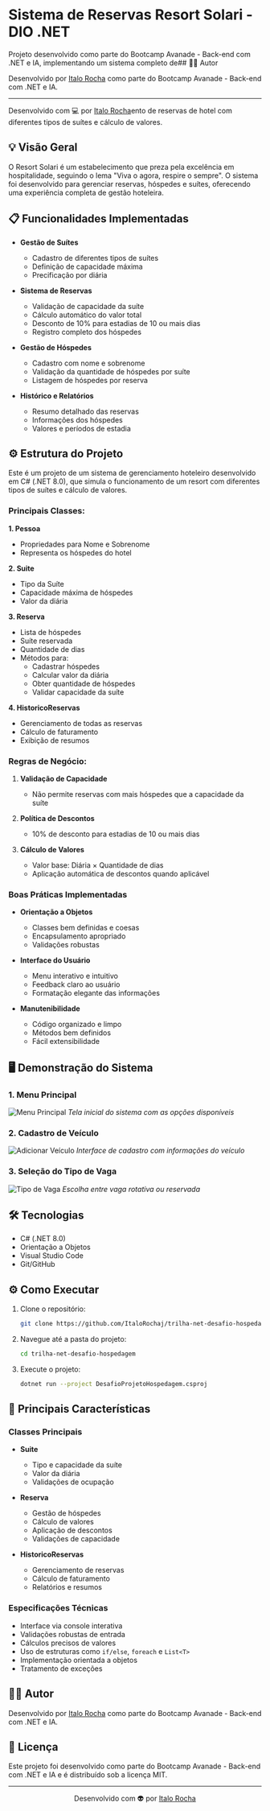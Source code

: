 # Sistema de Reservas Resort Solari - DIO .NET

Projeto desenvolvido como parte do Bootcamp Avanade - Back-end com .NET e IA, implementando um sistema completo de## 👨‍💻 Autor

Desenvolvido por [Italo Rocha](https://github.com/ItaloRochaj) como parte do Bootcamp Avanade - Back-end com .NET e IA.

---
Desenvolvido com 💻 por [Italo Rocha](https://github.com/ItaloRochaj)ento de reservas de hotel com diferentes tipos de suítes e cálculo de valores.

## 💡 Visão Geral

O Resort Solari é um estabelecimento que preza pela excelência em hospitalidade, seguindo o lema "Viva o agora, respire o sempre". O sistema foi desenvolvido para gerenciar reservas, hóspedes e suítes, oferecendo uma experiência completa de gestão hoteleira.

## 📋 Funcionalidades Implementadas

- **Gestão de Suítes**
  - Cadastro de diferentes tipos de suítes
  - Definição de capacidade máxima
  - Precificação por diária

- **Sistema de Reservas**
  - Validação de capacidade da suíte
  - Cálculo automático do valor total
  - Desconto de 10% para estadias de 10 ou mais dias
  - Registro completo dos hóspedes

- **Gestão de Hóspedes**
  - Cadastro com nome e sobrenome
  - Validação da quantidade de hóspedes por suíte
  - Listagem de hóspedes por reserva

- **Histórico e Relatórios**
  - Resumo detalhado das reservas
  - Informações dos hóspedes
  - Valores e períodos de estadia
  
## ⚙️ Estrutura do Projeto
Este é um projeto de um sistema de gerenciamento hoteleiro desenvolvido em C# (.NET 8.0), que simula o funcionamento de um resort com diferentes tipos de suítes e cálculo de valores.

### Principais Classes:

**1. Pessoa**
- Propriedades para Nome e Sobrenome
- Representa os hóspedes do hotel

**2. Suite**
- Tipo da Suíte
- Capacidade máxima de hóspedes
- Valor da diária

**3. Reserva**
- Lista de hóspedes
- Suíte reservada
- Quantidade de dias
- Métodos para:
  - Cadastrar hóspedes
  - Calcular valor da diária
  - Obter quantidade de hóspedes
  - Validar capacidade da suíte

**4. HistoricoReservas**
- Gerenciamento de todas as reservas
- Cálculo de faturamento
- Exibição de resumos

### Regras de Negócio:

1. **Validação de Capacidade**
   - Não permite reservas com mais hóspedes que a capacidade da suíte

2. **Política de Descontos**
   - 10% de desconto para estadias de 10 ou mais dias

3. **Cálculo de Valores**
   - Valor base: Diária × Quantidade de dias
   - Aplicação automática de descontos quando aplicável
### Boas Práticas Implementadas

- **Orientação a Objetos**
  - Classes bem definidas e coesas
  - Encapsulamento apropriado
  - Validações robustas

- **Interface do Usuário**
  - Menu interativo e intuitivo
  - Feedback claro ao usuário
  - Formatação elegante das informações

- **Manutenibilidade**
  - Código organizado e limpo
  - Métodos bem definidos
  - Fácil extensibilidade

## 🖥️ Demonstração do Sistema

### 1. Menu Principal
![Menu Principal](https://github.com/ItaloRochaj/trilha-net-desafio-hospedagem/blob/v1.1/Images/Assets/resorte1.png)
*Tela inicial do sistema com as opções disponíveis*

### 2. Cadastro de Veículo
![Adicionar Veículo](https://github.com/ItaloRochaj/trilha-net-desafio-hospedagem/blob/v1.1/Images/Assets/resorte2.png)
*Interface de cadastro com informações do veículo*

### 3. Seleção do Tipo de Vaga
![Tipo de Vaga](https://github.com/ItaloRochaj/trilha-net-desafio-hospedagem/blob/v1.1/Images/Assets/resorte3.png)
*Escolha entre vaga rotativa ou reservada*

## 🛠️ Tecnologias

- C# (.NET 8.0)
- Orientação a Objetos
- Visual Studio Code
- Git/GitHub
  
## ⚙️ Como Executar

1. Clone o repositório:
   ```bash
   git clone https://github.com/ItaloRochaj/trilha-net-desafio-hospedagem.git
   ```

2. Navegue até a pasta do projeto:
   ```bash
   cd trilha-net-desafio-hospedagem
   ```

3. Execute o projeto:
   ```bash
   dotnet run --project DesafioProjetoHospedagem.csproj
   ```


## 🎯 Principais Características

### Classes Principais

- **Suite**
  - Tipo e capacidade da suíte
  - Valor da diária
  - Validações de ocupação

- **Reserva**
  - Gestão de hóspedes
  - Cálculo de valores
  - Aplicação de descontos
  - Validações de capacidade

- **HistoricoReservas**
  - Gerenciamento de reservas
  - Cálculo de faturamento
  - Relatórios e resumos

### Especificações Técnicas

- Interface via console interativa
- Validações robustas de entrada
- Cálculos precisos de valores
- Uso de estruturas como `if/else`, `foreach` e `List<T>`
- Implementação orientada a objetos
- Tratamento de exceções

## 👨‍💻 Autor

Desenvolvido por [Italo Rocha](https://github.com/ItaloRochaj) como parte do Bootcamp Avanade - Back-end com .NET e IA.

## 📄 Licença

Este projeto foi desenvolvido como parte do Bootcamp Avanade - Back-end com .NET e IA e é distribuído sob a licença MIT.

---
<div align="center">Desenvolvido com 👽 por <a href="https://github.com/ItaloRochaj">Italo Rocha</a></div>
